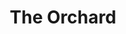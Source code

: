 ---
  title: The Orchard
  description: From private garden to community space
  latitude: -26.173365
  longitude: 28.074303
  cards:
    - poi-009-card-001.md
    - poi-009-card-002.md
    - poi-009-card-003.md
    - poi-009-card-004.md
    - poi-009-card-005.md
    - poi-009-card-006.md
---